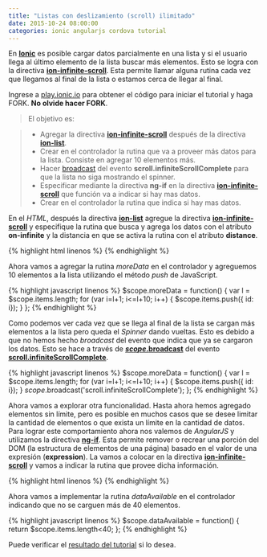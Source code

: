 ```yaml
---
title: "Listas con deslizamiento (scroll) ilimitado"
date: 2015-10-24 08:00:00
categories: ionic angularjs cordova tutorial
---
```

En [__Ionic__][1] es posible cargar datos parcialmente en una lista y si el usuario llega al último elemento de la lista buscar más elementos. Esto se logra con la directiva [__ion-infinite-scroll__][2]. Esta permite llamar alguna rutina cada vez que llegamos al final de la lista o estamos cerca de llegar al final.

Ingrese a [play.ionic.io][2] para obtener el código para iniciar el tutorial y haga FORK. __No olvide hacer FORK__.

> El objetivo es:

  > - Agregar la directiva [__ion-infinite-scroll__][4] después de la directiva [__ion-list__][5].
  > - Crear en el controlador la rutina que va a proveer más datos para la lista. Consiste en agregar 10 elementos más.
  > - Hacer [broadcast][6] del evento __scroll.infiniteScrollComplete__ para que la lista no siga mostrando el spinner.
  > - Especificar mediante la directiva __ng-if__ en la directiva [__ion-infinite-scroll__][4] que función va a indicar si hay mas datos.
  > - Crear en el controlador la rutina que indica si hay mas datos. 

En el *HTML*, después la directiva [__ion-list__][5] agregue la directiva [__ion-infinite-scroll__][4] y especifique la rutina que busca y agrega los datos con el atributo __on-infinite__ y la distancia en que se activa la rutina con el atributo __distance__.

{% highlight html linenos %}
</ion-list>
<ion-infinite-scroll on-infinite="moreData()" distance="10%">
</ion-infinite-scroll>
{% endhighlight %}

Ahora vamos a agregar la rutina *moreData* en el controlador y agreguemos 10 elementos a la lista utilizando el método *push* de JavaScript.

{% highlight javascript linenos %}
$scope.moreData = function() {
  var l = $scope.items.length;
  for (var i=l+1; i<=l+10; i++) {
    $scope.items.push({ id: i});
  }
};
{% endhighlight %}

Como podemos ver cada vez que se llega al final de la lista se cargan más elementos a la lista pero queda el *Spinner* dando vueltas. Esto es debido a que no hemos hecho *broadcast* del evento que indica que ya se cargaron los datos. Esto se hace a través de [__$scope.$broadcast__][6] del evento [__scroll.infiniteScrollComplete__][4].

{% highlight javascript linenos %}
$scope.moreData = function() {
  var l = $scope.items.length;
  for (var i=l+1; i<=l+10; i++) {
    $scope.items.push({ id: i});
  }
  $scope.$broadcast('scroll.infiniteScrollComplete');
};
{% endhighlight %}

Ahora vamos a explorar otra funcionalidad. Hasta ahora hemos agregado elementos sin límite, pero es posible en muchos casos que se desee limitar la cantidad de elementos o que exista un límite en la cantidad de datos. Para lograr este comportamiento ahora nos valemos de *AngularJS* y utilizamos la directiva [__ng-if__][7]. Esta permite remover o recrear una porción del DOM (la estructura de elementos de una página) basado en el valor de una expresión (__expression__). La vamos a colocar en la directiva [__ion-infinite-scroll__][4] y vamos a indicar la rutina que provee dicha información.

{% highlight html linenos %}
<ion-infinite-scroll ng-if="dataAvailable()" on-infinite="moreData()" distance="10%">
{% endhighlight %}

Ahora vamos a implementar la rutina *dataAvailable* en el controlador indicando que no se carguen más de 40 elementos.

{% highlight javascript linenos %}
$scope.dataAvailable = function() {
  return $scope.items.length<40;
};
{% endhighlight %}

Puede verificar el [resultado del tutorial][3] si lo desea.

[1]: http://ionicframework.com "Ionic Framework"
[2]: http://play.ionic.io/app/ba2ef3020ef6 "Inicio del tutorial" 
[3]: http://play.ionic.io/app/6c950f03eb6a "Resultado del tutorial"
[4]: http://ionicframework.com/docs/api/directive/ionInfiniteScroll/ "ionInfiniteScroll"
[5]: http://ionicframework.com/docs/api/directive/ionList/ "ion-list"
[6]: https://docs.angularjs.org/api/ng/type/$rootScope.Scope "$scope"
[7]: https://docs.angularjs.org/api/ng/directive/ngIf "ng-if"